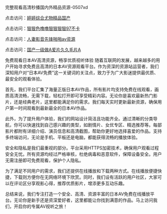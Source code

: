 完整观看高清秒播国内外精品资源-0507xd


点击访问：<a href="https://gfd-5xg.pages.dev/">婷婷综合尤物精品国产</a>

点击访问：<a href="https://vassv.pages.dev/">狠狠色噜噜狠狠狠狠97不卡</a>

点击访问：<a href="https://cfad.pages.dev/">人妻影音先锋啪啪av资源</a>

点击访问：<a href="https://rtj-3zo.pages.dev/">国产一级做A爱片久久毛片A</a>

免费观看日本AV高清资源，畅享优质视听体验
随着互联网的发展，越来越多的用户开始寻求免费且高清的日本AV资源观看平台。作为资深的资源站运营者，我们深知用户对“日本AV免费”这一关键词的关注点，致力于为广大影迷提供最优质、最安全的观看体验。

首先，我们平台汇集了海量正版日本AV作品，所有影片均支持免费在线观看，画质高清流畅，无需下载，轻松打开即可享受精彩内容。无论你是喜欢最新热门影片，还是经典老片，这里都能满足你的需求。我们每天实时更新最新资源，确保用户第一时间观看到最新最全的日本AV作品。

此外，为了提升用户体验，我们的网站设计简洁且功能齐全。通过清晰的分类导航，你可以快速找到自己感兴趣的类型，如剧情片、女优专区、精选推荐等。每部影片都附有详细介绍、演员信息和高清截图，帮助你更好地选择喜爱的作品。支持多终端访问，无论是手机、平板还是电脑，都能获得流畅的播放体验。

安全和隐私是我们最重视的部分。平台采用HTTPS加密技术，确保用户观看过程安全无忧。所有资源均经过严格审核，杜绝病毒和恶意软件，保障设备安全。用户无需注册即可免费观看，保护个人隐私。

为了满足不同用户的需求，我们还提供在线播放和下载两种方式。在线播放便捷快捷，下载则方便你在无网络环境下欣赏。同时，我们设有活跃的用户社区，大家可以在评论区分享观影心得，推荐优质影片，增添更多互动乐趣。

总结来说，我们专注打造一个安全、高清、资源丰富的日本AV免费在线播放平台。无论你是新手还是资深爱好者，这里都能让你找到满意的作品。马上访问我们，开启你的专属AV视听之旅！


<span style="display:none;">[Canonical link](https://github.com/662xued/36215 ）</span>
